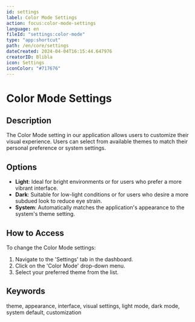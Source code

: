 ```yaml
---
id: settings
label: Color Mode Settings
action: focus:color-mode-settings
language: en
fileId: "settings:color-mode"
type: "app:shortcut"
path: /en/core/settings
dateCreated: 2024-04-04T16:15:44.647976
creatorID: Blibla
icon: Settings
iconColor: "#717676"
---
```


# Color Mode Settings

## Description
The Color Mode setting in our application allows users to customize their visual experience. Users can select from available themes to match their personal preference or system settings.

## Options
- **Light**: Ideal for bright environments or for users who prefer a more vibrant interface.
- **Dark**: Suitable for low-light conditions or for users who desire a more subdued look to reduce eye strain.
- **System**: Automatically matches the application's appearance to the system's theme setting.

## How to Access
To change the Color Mode settings:
1. Navigate to the 'Settings' tab in the dashboard.
2. Click on the 'Color Mode' drop-down menu.
3. Select your preferred theme from the list.

## Keywords
theme, appearance, interface, visual settings, light mode, dark mode, system default, customization
